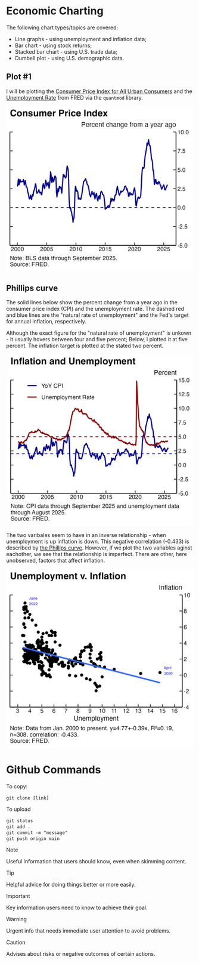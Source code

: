 # Economic Charting
The following chart types/topics are covered:
- Line graphs - using unemployment and inflation data;
- Bar chart - using stock returns;
- Stacked bar chart - using U.S. trade data;
- Dumbell plot - using U.S. demographic data.

## Plot #1

I will be plotting the [Consumer Price Index for All Urban Consumers](https://fred.stlouisfed.org/graph/?g=1wmdD) and the [Unemployment Rate](https://fred.stlouisfed.org/series/UNRATE) from FRED via the `quantmod` library.

<!-- ![Plot #1](plots/plot_cpi.png) -->
<img src="plots/plot_cpi.png" alt="Plot #1" width="500"/><br />

## Phillips curve

The solid lines below show the percent change from a year ago in the consumer price index (CPI) and the unemployment rate. The dashed red and blue lines are the "natural rate of unemployment" and the Fed's target for annual inflation, respectively. 

Although the exact figure for the "natural rate of unemployment" is unkown - it usually hovers between four and five percent; Below, I plotted it at five percent. The inflation target is plotted at the stated two percent.

<!-- ![Plot #2](plots/plot_cpi_unrate.png) -->
<p align="center">
<img src="plots/plot_cpi_unrate.png" alt="Plot #2" width="500"/>
</p>

The two varibales seem to have in an inverse relationship - when unemployment is up inflation is down. This negative correlation (-0.433) is described by [the Phillips curve](https://en.wikipedia.org/wiki/Phillips_curve#/media/File:U.S._Phillips_Curve_2000_to_2013.png). However, if we plot the two variables aginst eachother, we see that the relationship is imperfect. There are other, here unobserved, factors that affect inflation.

![Plot #Phil](plots/plot_phillips_curve.png)

# Github Commands
To copy:
```
git clone [link]
```
To upload
```
git status
git add .
git commit -m "message"
git push origin main
```
> [!NOTE]
> Useful information that users should know, even when skimming content.

> [!TIP]
> Helpful advice for doing things better or more easily.

> [!IMPORTANT]
> Key information users need to know to achieve their goal.

> [!WARNING]
> Urgent info that needs immediate user attention to avoid problems.

> [!CAUTION]
> Advises about risks or negative outcomes of certain actions.
